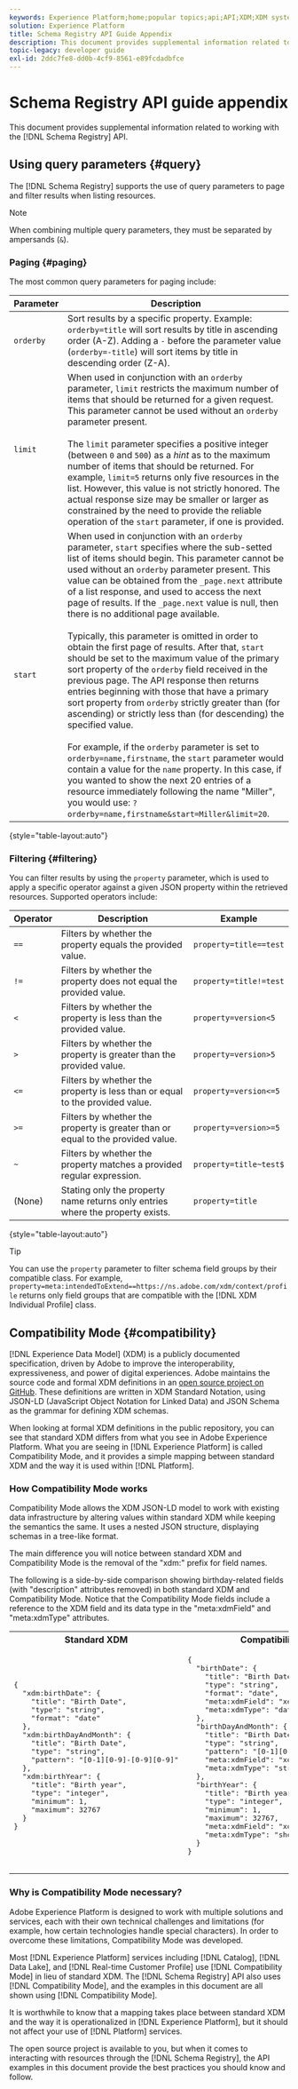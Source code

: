```yaml
---
keywords: Experience Platform;home;popular topics;api;API;XDM;XDM system;experience data model;Experience data model;Experience Data Model;data model;Data Model;schema registry;Schema Registry;compatibility;Compatibility;compatibility mode;Compatibility mode;field type;field types;
solution: Experience Platform
title: Schema Registry API Guide Appendix
description: This document provides supplemental information related to working with the Schema Registry API.
topic-legacy: developer guide
exl-id: 2ddc7fe8-dd0b-4cf9-8561-e89fcdadbfce
---
```

# Schema Registry API guide appendix

This document provides supplemental information related to working with the [!DNL Schema Registry] API.

## Using query parameters {#query}

The [!DNL Schema Registry] supports the use of query parameters to page and filter results when listing resources.

>[!NOTE]
>
>When combining multiple query parameters, they must be separated by ampersands (`&`).

### Paging {#paging}

The most common query parameters for paging include:

| Parameter | Description |
| --- | --- |
| `orderby` | Sort results by a specific property. Example: `orderby=title` will sort results by title in ascending order (A-Z). Adding a `-` before the parameter value (`orderby=-title`) will sort items by title in descending order (Z-A). |
| `limit` |  When used in conjunction with an `orderby` parameter, `limit` restricts the maximum number of items that should be returned for a given request. This parameter cannot be used without an `orderby` parameter present.<br><br>The `limit` parameter specifies a positive integer (between `0` and `500`) as a *hint* as to the maximum number of items that should be returned. For example, `limit=5` returns only five resources in the list. However, this value is not strictly honored. The actual response size may be smaller or larger as constrained by the need to provide the reliable operation of the `start` parameter, if one is provided. |
| `start` | When used in conjunction with an `orderby` parameter, `start` specifies where the sub-setted list of items should begin. This parameter cannot be used without an `orderby` parameter present. This value can be obtained from the `_page.next` attribute of a list response, and used to access the next page of results. If the `_page.next` value is null, then there is no additional page available.<br><br>Typically, this parameter is omitted in order to obtain the first page of results. After that, `start` should be set to the maximum value of the primary sort property of the `orderby` field received in the previous page. The API response then returns entries beginning with those that have a primary sort property from `orderby` strictly greater than (for ascending) or strictly less than (for descending) the specified value.<br><br>For example, if the `orderby` parameter is set to `orderby=name,firstname`, the `start` parameter would contain a value for the `name` property. In this case, if you wanted to show the next 20 entries of a resource immediately following the name "Miller", you would use: `?orderby=name,firstname&start=Miller&limit=20`. |

{style="table-layout:auto"}

### Filtering {#filtering}

You can filter results by using the `property` parameter, which is used to apply a specific operator against a given JSON property within the retrieved resources. Supported operators include:

| Operator | Description | Example |
| --- | --- | --- |
| `==` | Filters by whether the property equals the provided value. | `property=title==test` |
| `!=` | Filters by whether the property does not equal the provided value. | `property=title!=test` |
| `<` | Filters by whether the property is less than the provided value. | `property=version<5` |
| `>` | Filters by whether the property is greater than the provided value. | `property=version>5` |
| `<=` | Filters by whether the property is less than or equal to the provided value. | `property=version<=5` |
| `>=` | Filters by whether the property is greater than or equal to the provided value. | `property=version>=5` |
| `~` | Filters by whether the property matches a provided regular expression. | `property=title~test$` |
| (None) | Stating only the property name returns only entries where the property exists. | `property=title` |

{style="table-layout:auto"}

>[!TIP]
>
>You can use the `property` parameter to filter schema field groups by their compatible class. For example, `property=meta:intendedToExtend==https://ns.adobe.com/xdm/context/profile` returns only field groups that are compatible with the [!DNL XDM Individual Profile] class.

## Compatibility Mode {#compatibility}

[!DNL Experience Data Model] (XDM) is a publicly documented specification, driven by Adobe to improve the interoperability, expressiveness, and power of digital experiences. Adobe maintains the source code and formal XDM definitions in an [open source project on GitHub](https://github.com/adobe/xdm/). These definitions are written in XDM Standard Notation, using JSON-LD (JavaScript Object Notation for Linked Data) and JSON Schema as the grammar for defining XDM schemas.

When looking at formal XDM definitions in the public repository, you can see that standard XDM differs from what you see in Adobe Experience Platform. What you are seeing in [!DNL Experience Platform] is called Compatibility Mode, and it provides a simple mapping between standard XDM and the way it is used within [!DNL Platform].

### How Compatibility Mode works

Compatibility Mode allows the XDM JSON-LD model to work with existing data infrastructure by altering values within standard XDM while keeping the semantics the same. It uses a nested JSON structure, displaying schemas in a tree-like format.

The main difference you will notice between standard XDM and Compatibility Mode is the removal of the "xdm:" prefix for field names. 

The following is a side-by-side comparison showing birthday-related fields (with "description" attributes removed) in both standard XDM and Compatibility Mode. Notice that the Compatibility Mode fields include a reference to the XDM field and its data type in the "meta:xdmField" and "meta:xdmType" attributes.

<table style="table-layout:auto">
  <th>Standard XDM</th>
  <th>Compatibility Mode</th>
  <tr>
  <td>
  <pre class=" language-json">
{
  "xdm:birthDate": {
    "title": "Birth Date",
    "type": "string",
    "format": "date"
  },
  "xdm:birthDayAndMonth": {
    "title": "Birth Date",
    "type": "string",
    "pattern": "[0-1][0-9]-[0-9][0-9]"
  },
  "xdm:birthYear": {
    "title": "Birth year",
    "type": "integer",
    "minimum": 1,
    "maximum": 32767
  }
}
  </pre>
  </td>
  <td>
  <pre class=" language-json">
{
  "birthDate": {
    "title": "Birth Date",
    "type": "string",
    "format": "date",
    "meta:xdmField": "xdm:birthDate",
    "meta:xdmType": "date"
  },
  "birthDayAndMonth": {
    "title": "Birth Date",
    "type": "string",
    "pattern": "[0-1][0-9]-[0-9][0-9]",
    "meta:xdmField": "xdm:birthDayAndMonth",
    "meta:xdmType": "string"
  },
  "birthYear": {
    "title": "Birth year",
    "type": "integer",
    "minimum": 1,
    "maximum": 32767,
    "meta:xdmField": "xdm:birthYear",
    "meta:xdmType": "short"
  }
}
      </pre>
  </td>
  </tr>
</table>

### Why is Compatibility Mode necessary?

Adobe Experience Platform is designed to work with multiple solutions and services, each with their own technical challenges and limitations (for example, how certain technologies handle special characters). In order to overcome these limitations, Compatibility Mode was developed.

Most [!DNL Experience Platform] services including [!DNL Catalog], [!DNL Data Lake], and [!DNL Real-time Customer Profile] use [!DNL Compatibility Mode] in lieu of standard XDM. The [!DNL Schema Registry] API also uses [!DNL Compatibility Mode], and the examples in this document are all shown using [!DNL Compatibility Mode].

It is worthwhile to know that a mapping takes place between standard XDM and the way it is operationalized in [!DNL Experience Platform], but it should not affect your use of [!DNL Platform] services.

The open source project is available to you, but when it comes to interacting with resources through the [!DNL Schema Registry], the API examples in this document provide the best practices you should know and follow.

